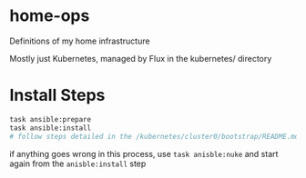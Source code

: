 # home-ops
Definitions of my home infrastructure

Mostly just Kubernetes, managed by Flux in the kubernetes/ directory

# Install Steps
```bash
task ansible:prepare
task ansible:install
# follow steps detailed in the /kubernetes/cluster0/bootstrap/README.md
```
if anything goes wrong in this process, use `task anisble:nuke` and start again from the `anisble:install` step



